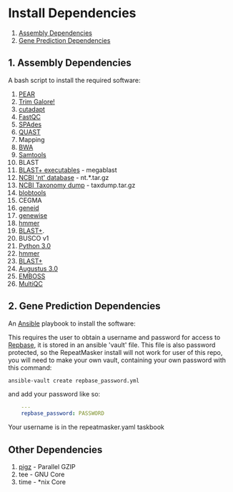 # Install Dependencies

1. [Assembly Dependencies](https://github.com/guyleonard/single_cell_workflow/tree/master/install_dependencies#1-assembly-dependencies)
2. [Gene Prediction Dependencies](https://github.com/guyleonard/single_cell_workflow/tree/master/install_dependencies#2-gene-prediction-dependencies)

## 1. Assembly Dependencies
A bash script to install the required software:

1. [PEAR](http://sco.h-its.org/exelixis/web/software/pear/doc.html)
2. [Trim Galore!](http://www.bioinformatics.babraham.ac.uk/projects/trim_galore/)
  1. [cutadapt](https://cutadapt.readthedocs.org/en/stable/)
  2. [FastQC](http://www.bioinformatics.babraham.ac.uk/projects/fastqc/)
3. [SPAdes](http://bioinf.spbau.ru/en/spades)
4. [QUAST](http://bioinf.spbau.ru/quast)
5. Mapping
  1. [BWA](https://github.com/lh3/bwa)
  2. [Samtools](http://www.htslib.org/)
6. BLAST
  1. [BLAST+ executables](https://blast.ncbi.nlm.nih.gov/Blast.cgi?PAGE_TYPE=BlastDocs&DOC_TYPE=Download) - megablast
  2. [NCBI 'nt' database](ftp://ftp.ncbi.nlm.nih.gov/blast/db/) - nt.*.tar.gz
  3. [NCBI Taxonomy dump](ftp://ftp.ncbi.nlm.nih.gov/pub/taxonomy/) - taxdump.tar.gz
7. [blobtools](https://github.com/DRL/blobtools)
8. CEGMA
  1. [geneid](http://genome.imim.es/software/geneid/)
  2. [genewise](http://www.ebi.ac.uk/~birney/wise2/)
  3. [hmmer](http://hmmer.org/)
  4. [BLAST+](http://blast.ncbi.nlm.nih.gov/Blast.cgi?PAGE_TYPE=BlastDocs&DOC_TYPE=Download).
9. BUSCO v1
  1. [Python 3.0](https://www.python.org/download/releases/3.0/)
  2. [hmmer](http://hmmer.org/)
  3. [BLAST+](http://blast.ncbi.nlm.nih.gov/Blast.cgi?PAGE_TYPE=BlastDocs&DOC_TYPE=Download)
  4. [Augustus 3.0](http://bioinf.uni-greifswald.de/augustus/)
  5. [EMBOSS](ftp://emboss.open-bio.org/pub/EMBOSS/)
10. [MultiQC](http://multiqc.info/)

## 2. Gene Prediction Dependencies
An [Ansible]() playbook to install the software:

This requires the user to obtain a username and password for access to [Repbase](http://www.girinst.org/repbase/), it is stored in an ansible 'vault' file.
This file is also password protected, so the RepeatMasker install will not work for user of this repo, you will need to make your own vault, containing your own password
with this command:

    ansible-vault create repbase_password.yml

and add your password like so:
```yaml
    ---
    repbase_password: PASSWORD
```

Your username is in the repeatmasker.yaml taskbook

## Other Dependencies
1. [pigz](http://zlib.net/pigz/) - Parallel GZIP
2. tee - GNU Core
3. time - *nix Core

